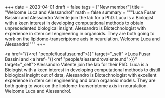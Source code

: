 +++
date = 2023-04-01
draft = false
tags = ["New member"]
title = "Welcome Luca and Alessandro!"
math = false
summary = """Luca Fusar Bassini and Alessandro Valente join the lab for a PhD. Luca is a Biologist with a keen interest in developing computational methods to obtain unprecedented biological insight, Alessandro is Biotechnologist with experience in stem cell engineering in organoids. They are both going to work on the lipidome-transcriptome axis in neurulation. Welcome Luca and Alessandro!"""
+++

<a href="{{<ref "people/lucafusar.md">}}" target="_self" >Luca Fusar Bassini</a> and <a href="{{<ref "people/alessandrovalente.md">}}" target="_self">Alessandro Valente</a> join the lab for their PhD. Luca is a Biologist with a keen interest in developing computational methods to distill biological insight out of data, Alessandro is Biotechnologist with excellent experience in stem cell engineering and brain organoid models. They are both going to work on the lipidome-transcriptome axis in neurulation. Welcome Luca and Alessandro!.
